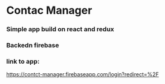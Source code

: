 # Contac Manager
### Simple app build on react and redux
### Backedn firebase

### link to app: 
https://contct-manager.firebaseapp.com/login?redirect=%2F

